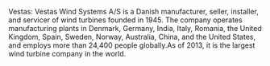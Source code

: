 Vestas: Vestas Wind Systems A/S is a Danish manufacturer, seller, installer, and servicer of wind turbines founded in 1945. The company operates manufacturing plants in Denmark, Germany, India, Italy, Romania, the United Kingdom, Spain, Sweden, Norway, Australia, China, and the United States, and employs more than 24,400 people globally.As of 2013, it is the largest wind turbine company in the world.
